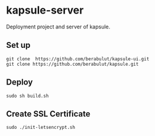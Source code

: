 # kapsule-server

Deployment project and server of kapsule.

## Set up

``` 
git clone  https://github.com/berabulut/kapsule-ui.git 
git clone https://github.com/berabulut/kapsule.git
```

## Deploy

```
sudo sh build.sh
```

## Create SSL Certificate

```
sudo ./init-letsencrypt.sh
```
